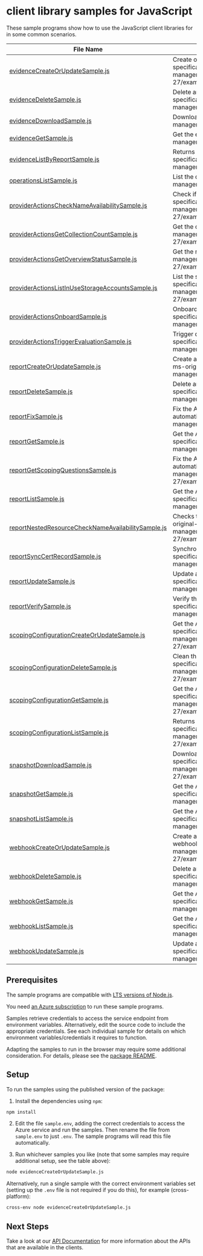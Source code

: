 # client library samples for JavaScript

These sample programs show how to use the JavaScript client libraries for in some common scenarios.

| **File Name**                                                                                         | **Description**                                                                                                                                                                                                                                                                                                             |
| ----------------------------------------------------------------------------------------------------- | --------------------------------------------------------------------------------------------------------------------------------------------------------------------------------------------------------------------------------------------------------------------------------------------------------------------------- |
| [evidenceCreateOrUpdateSample.js][evidencecreateorupdatesample]                                       | Create or Update an evidence a specified report x-ms-original-file: specification/appcomplianceautomation/resource-manager/Microsoft.AppComplianceAutomation/stable/2024-06-27/examples/Evidence_CreateOrUpdate.json                                                                                                        |
| [evidenceDeleteSample.js][evidencedeletesample]                                                       | Delete an existent evidence from a specified report x-ms-original-file: specification/appcomplianceautomation/resource-manager/Microsoft.AppComplianceAutomation/stable/2024-06-27/examples/Evidence_Delete.json                                                                                                            |
| [evidenceDownloadSample.js][evidencedownloadsample]                                                   | Download evidence file. x-ms-original-file: specification/appcomplianceautomation/resource-manager/Microsoft.AppComplianceAutomation/stable/2024-06-27/examples/Evidence_Download.json                                                                                                                                      |
| [evidenceGetSample.js][evidencegetsample]                                                             | Get the evidence metadata x-ms-original-file: specification/appcomplianceautomation/resource-manager/Microsoft.AppComplianceAutomation/stable/2024-06-27/examples/Evidence_Get.json                                                                                                                                         |
| [evidenceListByReportSample.js][evidencelistbyreportsample]                                           | Returns a paginated list of evidences for a specified report. x-ms-original-file: specification/appcomplianceautomation/resource-manager/Microsoft.AppComplianceAutomation/stable/2024-06-27/examples/Evidence_ListByReport.json                                                                                            |
| [operationsListSample.js][operationslistsample]                                                       | List the operations for the provider x-ms-original-file: specification/appcomplianceautomation/resource-manager/Microsoft.AppComplianceAutomation/stable/2024-06-27/examples/Operations_List.json                                                                                                                           |
| [providerActionsCheckNameAvailabilitySample.js][provideractionschecknameavailabilitysample]           | Check if the given name is available for a report. x-ms-original-file: specification/appcomplianceautomation/resource-manager/Microsoft.AppComplianceAutomation/stable/2024-06-27/examples/Report_CheckNameAvailability.json                                                                                                |
| [providerActionsGetCollectionCountSample.js][provideractionsgetcollectioncountsample]                 | Get the count of reports. x-ms-original-file: specification/appcomplianceautomation/resource-manager/Microsoft.AppComplianceAutomation/stable/2024-06-27/examples/Report_GetCollectionCount.json                                                                                                                            |
| [providerActionsGetOverviewStatusSample.js][provideractionsgetoverviewstatussample]                   | Get the resource overview status. x-ms-original-file: specification/appcomplianceautomation/resource-manager/Microsoft.AppComplianceAutomation/stable/2024-06-27/examples/Report_GetOverviewStatus.json                                                                                                                     |
| [providerActionsListInUseStorageAccountsSample.js][provideractionslistinusestorageaccountssample]     | List the storage accounts which are in use by related reports x-ms-original-file: specification/appcomplianceautomation/resource-manager/Microsoft.AppComplianceAutomation/stable/2024-06-27/examples/ListInUseStorageAccountsWithSubscriptions.json                                                                        |
| [providerActionsOnboardSample.js][provideractionsonboardsample]                                       | Onboard given subscriptions to Microsoft.AppComplianceAutomation provider. x-ms-original-file: specification/appcomplianceautomation/resource-manager/Microsoft.AppComplianceAutomation/stable/2024-06-27/examples/Onboard.json                                                                                             |
| [providerActionsTriggerEvaluationSample.js][provideractionstriggerevaluationsample]                   | Trigger quick evaluation for the given subscriptions. x-ms-original-file: specification/appcomplianceautomation/resource-manager/Microsoft.AppComplianceAutomation/stable/2024-06-27/examples/TriggerEvaluation.json                                                                                                        |
| [reportCreateOrUpdateSample.js][reportcreateorupdatesample]                                           | Create a new AppComplianceAutomation report or update an exiting AppComplianceAutomation report. x-ms-original-file: specification/appcomplianceautomation/resource-manager/Microsoft.AppComplianceAutomation/stable/2024-06-27/examples/Report_CreateOrUpdate.json                                                         |
| [reportDeleteSample.js][reportdeletesample]                                                           | Delete an AppComplianceAutomation report. x-ms-original-file: specification/appcomplianceautomation/resource-manager/Microsoft.AppComplianceAutomation/stable/2024-06-27/examples/Report_Delete.json                                                                                                                        |
| [reportFixSample.js][reportfixsample]                                                                 | Fix the AppComplianceAutomation report error. e.g: App Compliance Automation Tool service unregistered, automation removed. x-ms-original-file: specification/appcomplianceautomation/resource-manager/Microsoft.AppComplianceAutomation/stable/2024-06-27/examples/Report_Fix.json                                         |
| [reportGetSample.js][reportgetsample]                                                                 | Get the AppComplianceAutomation report and its properties. x-ms-original-file: specification/appcomplianceautomation/resource-manager/Microsoft.AppComplianceAutomation/stable/2024-06-27/examples/Report_Get.json                                                                                                          |
| [reportGetScopingQuestionsSample.js][reportgetscopingquestionssample]                                 | Fix the AppComplianceAutomation report error. e.g: App Compliance Automation Tool service unregistered, automation removed. x-ms-original-file: specification/appcomplianceautomation/resource-manager/Microsoft.AppComplianceAutomation/stable/2024-06-27/examples/Report_GetScopingQuestions.json                         |
| [reportListSample.js][reportlistsample]                                                               | Get the AppComplianceAutomation report list for the tenant. x-ms-original-file: specification/appcomplianceautomation/resource-manager/Microsoft.AppComplianceAutomation/stable/2024-06-27/examples/Report_List.json                                                                                                        |
| [reportNestedResourceCheckNameAvailabilitySample.js][reportnestedresourcechecknameavailabilitysample] | Checks the report's nested resource name availability, e.g: Webhooks, Evidences, Snapshots. x-ms-original-file: specification/appcomplianceautomation/resource-manager/Microsoft.AppComplianceAutomation/stable/2024-06-27/examples/Report_NestedResourceCheckNameAvailability_Report_Evidence_Check_Name_Availability.json |
| [reportSyncCertRecordSample.js][reportsynccertrecordsample]                                           | Synchronize attestation record from app compliance. x-ms-original-file: specification/appcomplianceautomation/resource-manager/Microsoft.AppComplianceAutomation/stable/2024-06-27/examples/Report_SyncCertRecord.json                                                                                                      |
| [reportUpdateSample.js][reportupdatesample]                                                           | Update an exiting AppComplianceAutomation report. x-ms-original-file: specification/appcomplianceautomation/resource-manager/Microsoft.AppComplianceAutomation/stable/2024-06-27/examples/Report_Update.json                                                                                                                |
| [reportVerifySample.js][reportverifysample]                                                           | Verify the AppComplianceAutomation report health status. x-ms-original-file: specification/appcomplianceautomation/resource-manager/Microsoft.AppComplianceAutomation/stable/2024-06-27/examples/Report_Verify.json                                                                                                         |
| [scopingConfigurationCreateOrUpdateSample.js][scopingconfigurationcreateorupdatesample]               | Get the AppComplianceAutomation scoping configuration of the specific report. x-ms-original-file: specification/appcomplianceautomation/resource-manager/Microsoft.AppComplianceAutomation/stable/2024-06-27/examples/ScopingConfiguration_CreateOrUpdate.json                                                              |
| [scopingConfigurationDeleteSample.js][scopingconfigurationdeletesample]                               | Clean the AppComplianceAutomation scoping configuration of the specific report. x-ms-original-file: specification/appcomplianceautomation/resource-manager/Microsoft.AppComplianceAutomation/stable/2024-06-27/examples/ScopingConfiguration_Delete.json                                                                    |
| [scopingConfigurationGetSample.js][scopingconfigurationgetsample]                                     | Get the AppComplianceAutomation scoping configuration of the specific report. x-ms-original-file: specification/appcomplianceautomation/resource-manager/Microsoft.AppComplianceAutomation/stable/2024-06-27/examples/ScopingConfiguration_Get.json                                                                         |
| [scopingConfigurationListSample.js][scopingconfigurationlistsample]                                   | Returns a list format of the singleton scopingConfiguration for a specified report. x-ms-original-file: specification/appcomplianceautomation/resource-manager/Microsoft.AppComplianceAutomation/stable/2024-06-27/examples/ScopingConfiguration_List.json                                                                  |
| [snapshotDownloadSample.js][snapshotdownloadsample]                                                   | Download compliance needs from snapshot, like: Compliance Report, Resource List. x-ms-original-file: specification/appcomplianceautomation/resource-manager/Microsoft.AppComplianceAutomation/stable/2024-06-27/examples/Snapshot_Download_Snapshot_Download_Compliance_Detailed_Pdf_Report.json                            |
| [snapshotGetSample.js][snapshotgetsample]                                                             | Get the AppComplianceAutomation snapshot and its properties. x-ms-original-file: specification/appcomplianceautomation/resource-manager/Microsoft.AppComplianceAutomation/stable/2024-06-27/examples/Snapshot_Get.json                                                                                                      |
| [snapshotListSample.js][snapshotlistsample]                                                           | Get the AppComplianceAutomation snapshot list. x-ms-original-file: specification/appcomplianceautomation/resource-manager/Microsoft.AppComplianceAutomation/stable/2024-06-27/examples/Snapshot_List.json                                                                                                                   |
| [webhookCreateOrUpdateSample.js][webhookcreateorupdatesample]                                         | Create a new AppComplianceAutomation webhook or update an exiting AppComplianceAutomation webhook. x-ms-original-file: specification/appcomplianceautomation/resource-manager/Microsoft.AppComplianceAutomation/stable/2024-06-27/examples/Webhook_CreateOrUpdate.json                                                      |
| [webhookDeleteSample.js][webhookdeletesample]                                                         | Delete an AppComplianceAutomation webhook. x-ms-original-file: specification/appcomplianceautomation/resource-manager/Microsoft.AppComplianceAutomation/stable/2024-06-27/examples/Webhook_Delete.json                                                                                                                      |
| [webhookGetSample.js][webhookgetsample]                                                               | Get the AppComplianceAutomation webhook and its properties. x-ms-original-file: specification/appcomplianceautomation/resource-manager/Microsoft.AppComplianceAutomation/stable/2024-06-27/examples/Webhook_Get.json                                                                                                        |
| [webhookListSample.js][webhooklistsample]                                                             | Get the AppComplianceAutomation webhook list. x-ms-original-file: specification/appcomplianceautomation/resource-manager/Microsoft.AppComplianceAutomation/stable/2024-06-27/examples/Webhook_List.json                                                                                                                     |
| [webhookUpdateSample.js][webhookupdatesample]                                                         | Update an exiting AppComplianceAutomation webhook. x-ms-original-file: specification/appcomplianceautomation/resource-manager/Microsoft.AppComplianceAutomation/stable/2024-06-27/examples/Webhook_Update.json                                                                                                              |

## Prerequisites

The sample programs are compatible with [LTS versions of Node.js](https://github.com/nodejs/release#release-schedule).

You need [an Azure subscription][freesub] to run these sample programs.

Samples retrieve credentials to access the service endpoint from environment variables. Alternatively, edit the source code to include the appropriate credentials. See each individual sample for details on which environment variables/credentials it requires to function.

Adapting the samples to run in the browser may require some additional consideration. For details, please see the [package README][package].

## Setup

To run the samples using the published version of the package:

1. Install the dependencies using `npm`:

```bash
npm install
```

2. Edit the file `sample.env`, adding the correct credentials to access the Azure service and run the samples. Then rename the file from `sample.env` to just `.env`. The sample programs will read this file automatically.

3. Run whichever samples you like (note that some samples may require additional setup, see the table above):

```bash
node evidenceCreateOrUpdateSample.js
```

Alternatively, run a single sample with the correct environment variables set (setting up the `.env` file is not required if you do this), for example (cross-platform):

```bash
cross-env node evidenceCreateOrUpdateSample.js
```

## Next Steps

Take a look at our [API Documentation][apiref] for more information about the APIs that are available in the clients.

[evidencecreateorupdatesample]: https://github.com/Azure/azure-sdk-for-js/blob/main/sdk/appcomplianceautomation/arm-appcomplianceautomation/samples/v1/javascript/evidenceCreateOrUpdateSample.js
[evidencedeletesample]: https://github.com/Azure/azure-sdk-for-js/blob/main/sdk/appcomplianceautomation/arm-appcomplianceautomation/samples/v1/javascript/evidenceDeleteSample.js
[evidencedownloadsample]: https://github.com/Azure/azure-sdk-for-js/blob/main/sdk/appcomplianceautomation/arm-appcomplianceautomation/samples/v1/javascript/evidenceDownloadSample.js
[evidencegetsample]: https://github.com/Azure/azure-sdk-for-js/blob/main/sdk/appcomplianceautomation/arm-appcomplianceautomation/samples/v1/javascript/evidenceGetSample.js
[evidencelistbyreportsample]: https://github.com/Azure/azure-sdk-for-js/blob/main/sdk/appcomplianceautomation/arm-appcomplianceautomation/samples/v1/javascript/evidenceListByReportSample.js
[operationslistsample]: https://github.com/Azure/azure-sdk-for-js/blob/main/sdk/appcomplianceautomation/arm-appcomplianceautomation/samples/v1/javascript/operationsListSample.js
[provideractionschecknameavailabilitysample]: https://github.com/Azure/azure-sdk-for-js/blob/main/sdk/appcomplianceautomation/arm-appcomplianceautomation/samples/v1/javascript/providerActionsCheckNameAvailabilitySample.js
[provideractionsgetcollectioncountsample]: https://github.com/Azure/azure-sdk-for-js/blob/main/sdk/appcomplianceautomation/arm-appcomplianceautomation/samples/v1/javascript/providerActionsGetCollectionCountSample.js
[provideractionsgetoverviewstatussample]: https://github.com/Azure/azure-sdk-for-js/blob/main/sdk/appcomplianceautomation/arm-appcomplianceautomation/samples/v1/javascript/providerActionsGetOverviewStatusSample.js
[provideractionslistinusestorageaccountssample]: https://github.com/Azure/azure-sdk-for-js/blob/main/sdk/appcomplianceautomation/arm-appcomplianceautomation/samples/v1/javascript/providerActionsListInUseStorageAccountsSample.js
[provideractionsonboardsample]: https://github.com/Azure/azure-sdk-for-js/blob/main/sdk/appcomplianceautomation/arm-appcomplianceautomation/samples/v1/javascript/providerActionsOnboardSample.js
[provideractionstriggerevaluationsample]: https://github.com/Azure/azure-sdk-for-js/blob/main/sdk/appcomplianceautomation/arm-appcomplianceautomation/samples/v1/javascript/providerActionsTriggerEvaluationSample.js
[reportcreateorupdatesample]: https://github.com/Azure/azure-sdk-for-js/blob/main/sdk/appcomplianceautomation/arm-appcomplianceautomation/samples/v1/javascript/reportCreateOrUpdateSample.js
[reportdeletesample]: https://github.com/Azure/azure-sdk-for-js/blob/main/sdk/appcomplianceautomation/arm-appcomplianceautomation/samples/v1/javascript/reportDeleteSample.js
[reportfixsample]: https://github.com/Azure/azure-sdk-for-js/blob/main/sdk/appcomplianceautomation/arm-appcomplianceautomation/samples/v1/javascript/reportFixSample.js
[reportgetsample]: https://github.com/Azure/azure-sdk-for-js/blob/main/sdk/appcomplianceautomation/arm-appcomplianceautomation/samples/v1/javascript/reportGetSample.js
[reportgetscopingquestionssample]: https://github.com/Azure/azure-sdk-for-js/blob/main/sdk/appcomplianceautomation/arm-appcomplianceautomation/samples/v1/javascript/reportGetScopingQuestionsSample.js
[reportlistsample]: https://github.com/Azure/azure-sdk-for-js/blob/main/sdk/appcomplianceautomation/arm-appcomplianceautomation/samples/v1/javascript/reportListSample.js
[reportnestedresourcechecknameavailabilitysample]: https://github.com/Azure/azure-sdk-for-js/blob/main/sdk/appcomplianceautomation/arm-appcomplianceautomation/samples/v1/javascript/reportNestedResourceCheckNameAvailabilitySample.js
[reportsynccertrecordsample]: https://github.com/Azure/azure-sdk-for-js/blob/main/sdk/appcomplianceautomation/arm-appcomplianceautomation/samples/v1/javascript/reportSyncCertRecordSample.js
[reportupdatesample]: https://github.com/Azure/azure-sdk-for-js/blob/main/sdk/appcomplianceautomation/arm-appcomplianceautomation/samples/v1/javascript/reportUpdateSample.js
[reportverifysample]: https://github.com/Azure/azure-sdk-for-js/blob/main/sdk/appcomplianceautomation/arm-appcomplianceautomation/samples/v1/javascript/reportVerifySample.js
[scopingconfigurationcreateorupdatesample]: https://github.com/Azure/azure-sdk-for-js/blob/main/sdk/appcomplianceautomation/arm-appcomplianceautomation/samples/v1/javascript/scopingConfigurationCreateOrUpdateSample.js
[scopingconfigurationdeletesample]: https://github.com/Azure/azure-sdk-for-js/blob/main/sdk/appcomplianceautomation/arm-appcomplianceautomation/samples/v1/javascript/scopingConfigurationDeleteSample.js
[scopingconfigurationgetsample]: https://github.com/Azure/azure-sdk-for-js/blob/main/sdk/appcomplianceautomation/arm-appcomplianceautomation/samples/v1/javascript/scopingConfigurationGetSample.js
[scopingconfigurationlistsample]: https://github.com/Azure/azure-sdk-for-js/blob/main/sdk/appcomplianceautomation/arm-appcomplianceautomation/samples/v1/javascript/scopingConfigurationListSample.js
[snapshotdownloadsample]: https://github.com/Azure/azure-sdk-for-js/blob/main/sdk/appcomplianceautomation/arm-appcomplianceautomation/samples/v1/javascript/snapshotDownloadSample.js
[snapshotgetsample]: https://github.com/Azure/azure-sdk-for-js/blob/main/sdk/appcomplianceautomation/arm-appcomplianceautomation/samples/v1/javascript/snapshotGetSample.js
[snapshotlistsample]: https://github.com/Azure/azure-sdk-for-js/blob/main/sdk/appcomplianceautomation/arm-appcomplianceautomation/samples/v1/javascript/snapshotListSample.js
[webhookcreateorupdatesample]: https://github.com/Azure/azure-sdk-for-js/blob/main/sdk/appcomplianceautomation/arm-appcomplianceautomation/samples/v1/javascript/webhookCreateOrUpdateSample.js
[webhookdeletesample]: https://github.com/Azure/azure-sdk-for-js/blob/main/sdk/appcomplianceautomation/arm-appcomplianceautomation/samples/v1/javascript/webhookDeleteSample.js
[webhookgetsample]: https://github.com/Azure/azure-sdk-for-js/blob/main/sdk/appcomplianceautomation/arm-appcomplianceautomation/samples/v1/javascript/webhookGetSample.js
[webhooklistsample]: https://github.com/Azure/azure-sdk-for-js/blob/main/sdk/appcomplianceautomation/arm-appcomplianceautomation/samples/v1/javascript/webhookListSample.js
[webhookupdatesample]: https://github.com/Azure/azure-sdk-for-js/blob/main/sdk/appcomplianceautomation/arm-appcomplianceautomation/samples/v1/javascript/webhookUpdateSample.js
[apiref]: https://learn.microsoft.com/javascript/api/@azure/arm-appcomplianceautomation?view=azure-node-preview
[freesub]: https://azure.microsoft.com/free/
[package]: https://github.com/Azure/azure-sdk-for-js/tree/main/sdk/appcomplianceautomation/arm-appcomplianceautomation/README.md
